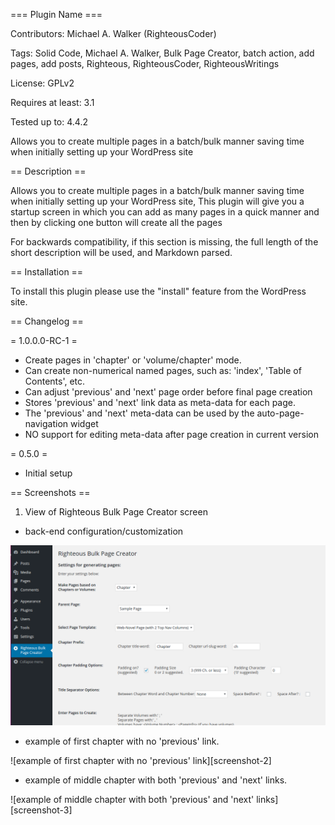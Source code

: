 === Plugin Name ===

Contributors: Michael A. Walker (RighteousCoder)

Tags: Solid Code, Michael A. Walker, Bulk Page Creator, batch action, add pages, add posts, Righteous, RighteousCoder, RighteousWritings

License: GPLv2

Requires at least: 3.1

Tested up to: 4.4.2

Allows you to create multiple pages in a batch/bulk manner saving time when initially setting up your WordPress site

== Description ==

Allows you to create multiple pages in a batch/bulk manner saving time when initially setting up your WordPress site,
This plugin will give you a startup screen in which you can add as many pages in a quick manner and then by clicking one button will create all the pages

For backwards compatibility, if this section is missing, the full length of the short description will be used, and
Markdown parsed.

== Installation ==

To install this plugin please use the "install" feature from the WordPress site.

== Changelog ==

= 1.0.0.0-RC-1 =
* Create pages in 'chapter' or 'volume/chapter' mode.
* Can create non-numerical named pages, such as: 'index', 'Table of Contents', etc.
* Can adjust 'previous' and 'next' page order before final page creation
* Stores 'previous' and 'next' link data as meta-data for each page.
* The 'previous' and 'next' meta-data can be used by the auto-page-navigation widget
* NO support for editing meta-data after page creation in current version
 
= 0.5.0 =
* Initial setup

== Screenshots ==

1. View of Righteous Bulk Page Creator screen


* back-end configuration/customization

![back-end configuration/customization][screenshot-1] 


* example of first chapter with no 'previous' link.

![example of first chapter with no 'previous' link][screenshot-2]

* example of middle chapter with both 'previous' and 'next' links.

![example of middle chapter with both 'previous' and 'next' links][screenshot-3]

[screenshot-1]: https://github.com/mawalker/wordpress-content/blob/master/plugins/righteous-bulk-page-creator-plugin/screenshot-1.png ""
[screenshot-1]: https://github.com/mawalker/wordpress-content/blob/master/plugins/righteous-bulk-page-creator-plugin/screenshot-1.png ""
[screenshot-1]: https://github.com/mawalker/wordpress-content/blob/master/plugins/righteous-bulk-page-creator-plugin/screenshot-1.png ""
[screenshot-1]: https://github.com/mawalker/wordpress-content/blob/master/plugins/righteous-bulk-page-creator-plugin/screenshot-1.png ""
